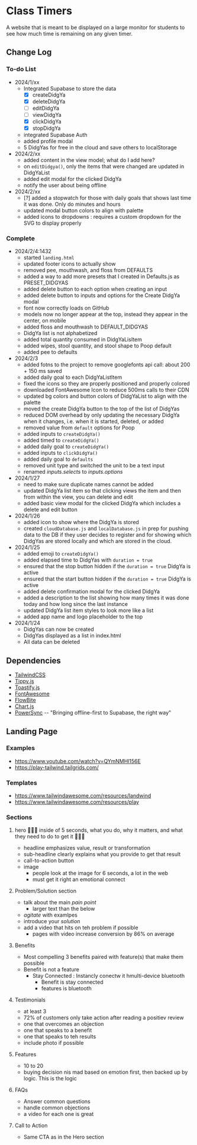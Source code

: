 # Class Timers

A website that is meant to be displayed on a large monitor for students to see how much time is remaining on any given timer.

## Change Log

### To-do List

-   2024/1/xx
    -   Integrated Supabase to store the data
        -   [x] createDidgYa
        -   [x] deleteDidgYa
        -   [ ] editDidgYa
        -   [ ] viewDidgYa
        -   [x] clickDidgYa
        -   [x] stopDidgYa
    -   integrated Supabase Auth
    -   added profile modal
    -   5 DidgYas for free in the cloud and save others to localStorage
-   2024/2/xx
    -   added content in the view model; what do I add here?
    -   on `editDidgya()`, only the items that were changed are updated in DidgYaList
    -   added edit modal for the clicked DidgYa
    -   notify the user about being offline
-   2024/2/xx
    -   [?] added a stopwatch for those with daily goals that shows last time it was done. Only do minutes and hours
    -   updated modal button colors to align with palette
    -   added icons to dropdowns : requires a custom dropdown for the SVG to display properly

### Complete

-   2024/2/4:1432
    -   started `landing.html`
    -   updated footer icons to actually show
    -   removed pee, mouthwash, and floss from DEFAULTS
    -   added a way to add more presets that I created in Defaults.js as PRESET_DIDGYAS
    -   added delete button to each option when creating an input
    -   added delete button to inputs and options for the Create DidgYa modal
    -   font now correctly loads on GitHub
    -   models now no longer appear at the top, instead they appear in the center, on mobile
    -   added floss and mouthwash to DEFAULT_DIDGYAS
    -   DidgYa list is not alphabetized
    -   added total quantity consumed in DidgYaLisItem
    -   added wipes, stool quantity, and stool shape to Poop default
    -   added pee to defaults
-   2024/2/3
    -   added fotns to the project to remove googlefonts api call: about 200 + 150 ms saved
    -   added daily goal to each DidgYaListItem
    -   fixed the icons so they are properly positioned and properly colored
    -   downloaded FontAwesome Icon to reduce 500ms calls to their CDN
    -   updated bg colors and button colors of DidgYaList to align with the palette
    -   moved the create DidgYa button to the top of the list of DidgYas
    -   reduced DOM overhead by only updating the necessary DidgYa when it changes, i.e. when it is started, deleted, or added
    -   removed value from `default` options for Poop
    -   added inputs to `createDidgYa()`
    -   added timed to `createDidgYa()`
    -   added daily goal to `createDidgYa()`
    -   added inputs to `clickDidgYa()`
    -   added daily goal to `defaults`
    -   removed unit type and switched the unit to be a text input
    -   renamed _inputs.selects_ to _inputs.options_
-   2024/1/27
    -   need to make sure duplicate names cannot be added
    -   updated DidgYa list item so that clicking views the item and then from within the view, you can delete and edit
    -   added basic view modal for the clicked DidgYa which includes a delete and edit button
-   2024/1/26
    -   added icon to show where the DidgYa is stored
    -   created `cloudDatabase.js` and `localDatabase.js` in prep for pushing data to the DB if they user decides to register and for showing which DidgYas are stored locally and which are stored in the cloud.
-   2024/1/25
    -   added emoji to `createDidgYa()`
    -   added elapsed time to DidgYas with `duration = true`
    -   ensured that the stop button hidden if the `duration = true` DidgYa is active
    -   ensured that the start button hidden if the `duration = true` DidgYa is active
    -   added delete confirmation modal for the clicked DidgYa
    -   added a description to the list showing how many times it was done today and how long since the last instance
    -   updated DidgYa list item styles to look more like a list
    -   added app name and logo placeholder to the top
-   2024/1/24
    -   DidgYas can now be created
    -   DidgYas displayed as a list in index.html
    -   All data can be deleted

## Dependencies

-   [TailwindCSS](https://tailwindcss.com/)
-   [Tippy.js](https://github.com/atomiks/tippyjs)
-   [Toastify.js](https://github.com/aleab/toastify)
-   [FontAwesome](https://fontawesome.com/)
-   [FlowBite](https://flowbite.com/)
-   [Chart.js](https://www.chartjs.org/)
-   [PowerSync](https://www.powersync.com/blog/bringing-offline-first-to-supabase) -- "Bringing offline-first to Supabase, the right way"

## Landing Page

### Examples

-   https://www.youtube.com/watch?v=QYmNMHl156E
-   https://play-tailwind.tailgrids.com/

### Templates

-   https://www.tailwindawesome.com/resources/landwind
-   https://www.tailwindawesome.com/resources/play

### Sections

1. hero
   📢📢📢 inside of 5 seconds, what you do, why it matters, and what they need to do to get it 📢📢📢

    - headline emphasizes value, result or transformation
    - sub-headline clearly explains what you provide to get that result
    - call-to-action button
    - image
        - people look at the image for 6 seconds, a lot in the web
        - must get it right an emotional connect

2. Problem/Solution section
    - talk about the main _pain point_
        - larger text than the below
    - _agitate_ with examlpes
    - introduce your _solution_
    - add a video that hits on teh problem if possible
        - pages with video increase conversion by 86% on average
3. Benefits
    - Most compelling 3 benefits paired with feature(s) that make them possible
    - Benefit is not a feature
        - Stay Connected : Instancly conectw it hmulti-device bluetooth
            - Benefit is stay connected
            - features is bluetooth
4. Testimonials
    - at least 3
    - 72% of customers only take action after reading a positiev review
    - one that overcomes an objection
    - one that speaks to a benefit
    - one that speaks to teh results
    - include photo if possible
5. Features
    - 10 to 20
    - buying decision nis mad based on emotion first, then backed up by logic. This is the logic
6. FAQs
    - Answer common questions
    - handle common objections
    - a video for each one is great
7. Call to Action
    - Same CTA as in the Hero section
